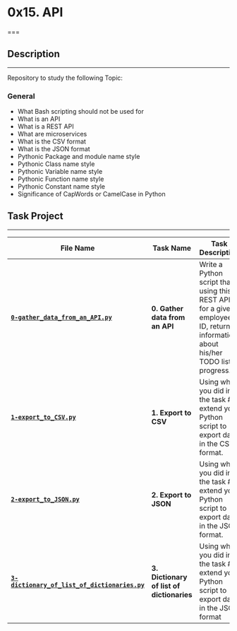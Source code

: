 # 0x15. API

===

## Description

---
Repository to study the following Topic:

### General

- What Bash scripting should not be used for
- What is an API
- What is a REST API
- What are microservices
- What is the CSV format
- What is the JSON format
- Pythonic Package and module name style
- Pythonic Class name style
- Pythonic Variable name style
- Pythonic Function name style
- Pythonic Constant name style
- Significance of CapWords or CamelCase in Python

## Task Project

---
File Name|Task Name|Task Description
---|---|---
[**`0-gather_data_from_an_API.py`**](https://github.com/jossvega/holberton-system_engineering-devops/blob/master/0x15-api/0-gather_data_from_an_API.py)|**0. Gather data from an API**|Write a Python script that, using this REST API, for a given employee ID, returns information about his/her TODO list progress.
[**`1-export_to_CSV.py`**](https://github.com/jossvega/holberton-system_engineering-devops/blob/master/0x15-api/1-export_to_CSV.py)|**1. Export to CSV**|Using what you did in the task #0, extend your Python script to export data in the CSV format.
[**`2-export_to_JSON.py`**](https://github.com/jossvega/holberton-system_engineering-devops/blob/master/0x15-api/2-export_to_JSON.py)|**2. Export to JSON**|Using what you did in the task #0, extend your Python script to export data in the JSON format.
[**`3-dictionary_of_list_of_dictionaries.py`**](https://github.com/jossvega/holberton-system_engineering-devops/blob/master/0x15-api/3-dictionary_of_list_of_dictionaries.py)|**3. Dictionary of list of dictionaries**|Using what you did in the task #0, extend your Python script to export data in the JSON format
